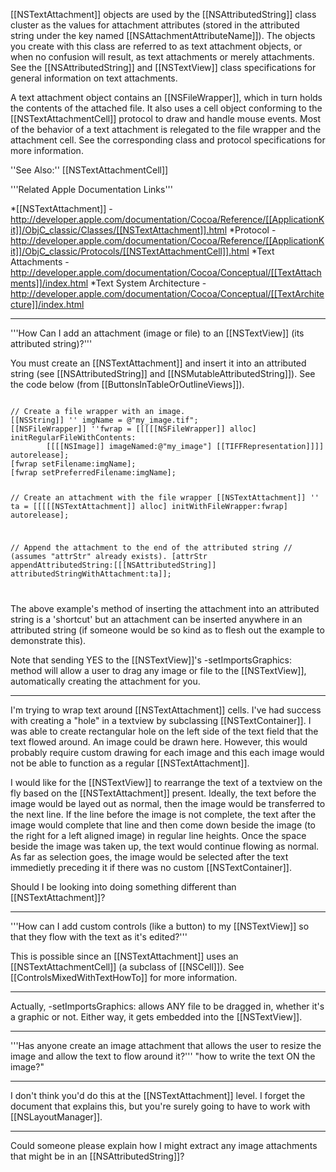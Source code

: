 [[NSTextAttachment]] objects are used by the [[NSAttributedString]] class cluster as the values for attachment attributes (stored in the attributed string under the key named [[NSAttachmentAttributeName]]). The objects you create with this class are referred to as text attachment objects, or when no confusion will result, as text attachments or merely attachments. See the [[NSAttributedString]] and [[NSTextView]] class specifications for general information on text attachments.

A text attachment object contains an [[NSFileWrapper]], which in turn holds the contents of the attached file. It also uses a cell object conforming to the [[NSTextAttachmentCell]] protocol to draw and handle mouse events. Most of the behavior of a text attachment is relegated to the file wrapper and the attachment cell. See the corresponding class and protocol specifications for more information.

''See Also:'' [[NSTextAttachmentCell]]

'''Related Apple Documentation Links'''

*[[NSTextAttachment]] - http://developer.apple.com/documentation/Cocoa/Reference/[[ApplicationKit]]/ObjC_classic/Classes/[[NSTextAttachment]].html
*Protocol - http://developer.apple.com/documentation/Cocoa/Reference/[[ApplicationKit]]/ObjC_classic/Protocols/[[NSTextAttachmentCell]].html
*Text Attachments - http://developer.apple.com/documentation/Cocoa/Conceptual/[[TextAttachments]]/index.html
*Text System Architecture - http://developer.apple.com/documentation/Cocoa/Conceptual/[[TextArchitecture]]/index.html


----
'''How Can I add an attachment (image or file) to an [[NSTextView]] (its attributed string)?'''

You must create an [[NSTextAttachment]] and insert it into an attributed string (see [[NSAttributedString]] and [[NSMutableAttributedString]]). See the code below (from [[ButtonsInTableOrOutlineViews]]).

<code>
// Create a file wrapper with an image.
[[NSString]] '' imgName = @"my_image.tif";
[[NSFileWrapper]] ''fwrap = [[[[[NSFileWrapper]] alloc] initRegularFileWithContents:
        [[[[NSImage]] imageNamed:@"my_image"] [[TIFFRepresentation]]]] autorelease];
[fwrap setFilename:imgName];
[fwrap setPreferredFilename:imgName];

// Create an attachment with the file wrapper
[[NSTextAttachment]] '' ta = [[[[[NSTextAttachment]] alloc] initWithFileWrapper:fwrap] autorelease];

// Append the attachment to the end of the attributed string
// (assumes "attrStr" already exists).
[attrStr appendAttributedString:[[[NSAttributedString]] attributedStringWithAttachment:ta]];

</code>

The above example's method of inserting the attachment into an attributed string is a 'shortcut' but an attachment can be inserted anywhere in an attributed string (if someone would be so kind as to flesh out the example to demonstrate this).

Note that sending YES to the [[NSTextView]]'s -setImportsGraphics: method will allow a user to drag any image or file to the [[NSTextView]], automatically creating the attachment for you.

----

I'm trying to wrap text around [[NSTextAttachment]] cells. I've had success with creating a "hole" in a textview by subclassing [[NSTextContainer]]. I was able to create rectangular hole on the left side of the text field that the text flowed around. An image could be drawn here. However, this would probably require custom drawing for each image and this each image would not be able to function as a regular [[NSTextAttachment]]. 

I would like for the [[NSTextView]] to rearrange the text of a textview on the fly based on the [[NSTextAttachment]] present. Ideally, the text before the image would be layed out as normal, then the image would be transferred to the next line. If the line before the image is not complete, the text after the image would complete that line and then come down beside the image (to the right for a left aligned image) in regular line heights. Once the space beside the image was taken up, the text would continue flowing as normal. As far as selection goes, the image would be selected after the text immedietly preceding it if there was no custom [[NSTextContainer]].

Should I be looking into doing something different than [[NSTextAttachment]]?

----

'''How can I add custom controls (like a button) to my [[NSTextView]] so that they flow with the text as it's edited?'''

This is possible since an [[NSTextAttachment]] uses an [[NSTextAttachmentCell]] (a subclass of [[NSCell]]). See [[ControlsMixedWithTextHowTo]] for more information.

----

Actually, -setImportsGraphics: allows ANY file to be dragged in, whether it's a graphic or not. Either way, it gets embedded into the [[NSTextView]].

----



'''Has anyone create an image attachment that allows the user to resize the image and allow the text to flow around it?'''
"how to write the text ON the image?"

----

I don't think you'd do this at the [[NSTextAttachment]] level. I forget the document that explains this, but you're surely going to have to work with [[NSLayoutManager]].

----
Could someone please explain how I might extract any image attachments that might be in an [[NSAttributedString]]?